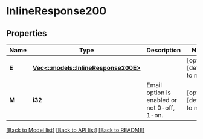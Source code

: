 # InlineResponse200

## Properties
Name | Type | Description | Notes
------------ | ------------- | ------------- | -------------
**E** | [**Vec<::models::InlineResponse200E>**](inline_response_200_E.md) |  | [optional] [default to null]
**M** | **i32** | Email option is enabled or not 0-off, 1-on. | [optional] [default to null]

[[Back to Model list]](../README.md#documentation-for-models) [[Back to API list]](../README.md#documentation-for-api-endpoints) [[Back to README]](../README.md)



